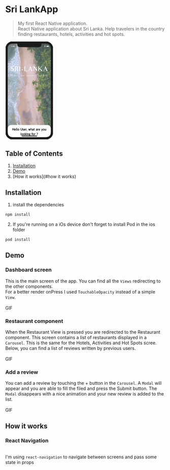 # Sri LankApp
> My first React Native application.
> <br> React Native application about Sri Lanka. Help travelers in the country finding restaurants, hotels, activities and hot spots.

<img id="screenshot" src="/Components/Images/Screenshot1.png" height="30%" width="30%" >

## Table of Contents

1. [Installation](#installation)
2. [Demo](#demo)
3. [How it works](#how it works)

## Installation

1. install the dependencies
```sh
npm install
```
2. If you're running on a iOs device don't forget to install Pod in the ios folder
```sh
pod install
```
## Demo
### Dashboard screen
This is the main screen of the app. You can find all the `Views` redirecting to the other components.
<br> For a better render onPress I used `TouchableOpacity` instead of a simple `View`.
<br><br> GIF

### Restaurant component
When the Restaurant View is pressed you are redirected to the Restaurant component. This screen contains a list of restaurants displayed in a `Carousel`. This is the same for the Hotels, Activities and Hot Spots scree.
<br> Below, you can find a list of reviews written by previous users.
<br><br> GIF

### Add a review
You can add a review by touching the + button in the `Carousel`. A `Modal` will appear and you are able to fill the filed and press the Submit button. The `Modal` disappears with a nice animation and your new review is added to the list.
<br><br> GIF

## How it works
### React Navigation
<br> I'm using `react-navigation` to navigate between screens and pass some state in props
